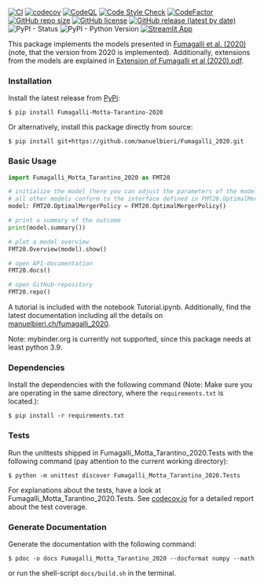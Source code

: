 [![CI](https://github.com/manuelbieri/Fumagalli_2020/actions/workflows/CodeCov.yml/badge.svg)](https://github.com/manuelbieri/Fumagalli_2020/actions/workflows/CodeCov.yml)
[![codecov](https://codecov.io/gh/manuelbieri/Fumagalli_2020/branch/master/graph/badge.svg?token=RRZ3PJI9U1)](https://codecov.io/gh/manuelbieri/Fumagalli_2020)
[![CodeQL](https://github.com/manuelbieri/Fumagalli_2020/actions/workflows/codeql-analysis.yml/badge.svg)](https://github.com/manuelbieri/Fumagalli_2020/actions/workflows/codeql-analysis.yml)
[![Code Style Check](https://github.com/manuelbieri/Fumagalli_2020/actions/workflows/Black.yml/badge.svg)](https://github.com/manuelbieri/Fumagalli_2020/actions/workflows/Black.yml)
[![CodeFactor](https://www.codefactor.io/repository/github/manuelbieri/fumagalli_2020/badge)](https://www.codefactor.io/repository/github/manuelbieri/fumagalli_2020)
[![GitHub repo size](https://img.shields.io/github/repo-size/manuelbieri/Fumagalli_2020)](https://github.com/manuelbieri/Fumagalli_2020)
[![GitHub license](https://img.shields.io/github/license/manuelbieri/Fumagalli_2020)](https://github.com/manuelbieri/Fumagalli_2020/blob/master/LICENSE)
[![GitHub release (latest by date)](https://img.shields.io/github/v/release/manuelbieri/Fumagalli_2020)](https://github.com/manuelbieri/Fumagalli_2020/releases)
![PyPI - Status](https://img.shields.io/pypi/status/Fumagalli-Motta-Tarantino-2020)
![PyPI - Python Version](https://img.shields.io/pypi/pyversions/Fumagalli-Motta-Tarantino-2020)
[![Streamlit App](https://static.streamlit.io/badges/streamlit_badge_black_white.svg)](https://manuelbieri-fmt20web-fmt20-app-hryht2.streamlitapp.com/)

This package implements the models presented in [Fumagalli et al. (2020)](https://papers.ssrn.com/sol3/papers.cfm?abstract_id=3674889) (note, that the version from 2020 is implemented).
Additionally, extensions from the models are explained in [Extension of Fumagalli et al (2020).pdf](<./Extension of Fumagalli et al (2020).pdf>).

### Installation

Install the latest release from [PyPi](https://pypi.org/project/Fumagalli-Motta-Tarantino-2020/):

```shell
$ pip install Fumagalli-Motta-Tarantino-2020
```
Or alternatively, install this package directly from source:

```shell
$ pip install git+https://github.com/manuelbieri/Fumagalli_2020.git
```


### Basic Usage

```python
import Fumagalli_Motta_Tarantino_2020 as FMT20

# initialize the model (here you can adjust the parameters of the model)
# all other models conform to the interface defined in FMT20.OptimalMergerPolicy
model: FMT20.OptimalMergerPolicy = FMT20.OptimalMergerPolicy()

# print a summary of the outcome
print(model.summary())

# plot a model overview
FMT20.Overview(model).show()

# open API-documentation
FMT20.docs()

# open GitHub-repository
FMT20.repo()
```

A tutorial is included with the notebook Tutorial.ipynb. Additionally, find the latest documentation including all the details on [manuelbieri.ch/fumagalli_2020](https://manuelbieri.ch/Fumagalli_2020/).

Note: mybinder.org is currently not supported, since this package needs at least python 3.9.

### Dependencies

Install the dependencies with the following command (Note: Make sure you are operating in the same directory, where the 
`requirements.txt` is located.):

```shell
$ pip install -r requirements.txt
```

### Tests

Run the unittests shipped in Fumagalli_Motta_Tarantino_2020.Tests with the following command (pay attention to the current working directory):

```shell
$ python -m unittest discover Fumagalli_Motta_Tarantino_2020.Tests
```

For explanations about the tests, have a look at Fumagalli_Motta_Tarantino_2020.Tests. See [codecov.io](https://app.codecov.io/gh/manuelbieri/Fumagalli_2020) for a detailed report about the test coverage.

### Generate Documentation
Generate the documentation with the following command:

```shell
$ pdoc -o docs Fumagalli_Motta_Tarantino_2020 --docformat numpy --math
```

or run the shell-script `docs/build.sh` in the terminal.
